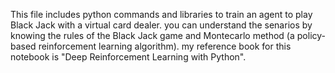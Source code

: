 This file includes python commands and libraries to train an agent to play Black Jack with a virtual card dealer.
you can understand the senarios by knowing the rules of the Black Jack game and Montecarlo method (a policy-based reinforcement learning algorithm).
my reference book for this notebook is "Deep Reinforcement Learning with Python".
